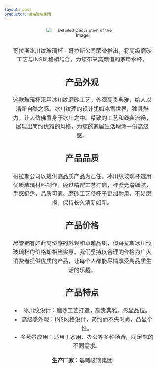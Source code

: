 ```yaml
---
layout: post
productor: 晨曦玻璃集团
---
```

<html lang="en">
<head>
<meta charset="UTF-8">
<title>玻璃杯四</title>
<style>
  .image-container {
    text-align: center; /* Center the content */
    margin: 20px;
  }
  .image-container img {
    max-width: 50%; /* Make image responsive */
    height: auto;
    margin-bottom: 10px; /* Space between image and description */
  }
  .description {
    color: #333;
    font-size: 18px;
    line-height: 1.6;
  }
</style>
</head>
<body>

<div class="image-container">
  <img src="https://img2.imgtp.com/2024/05/16/vFitgnN6.jpg" alt="Detailed Description of the Image">
  <div class="description">
    <p>哥拉斯冰川纹玻璃杯 - 哥拉斯公司荣誉推出，将高级磨砂工艺与INS风格相结合，为您带来高颜值的家用水杯。</p>
    <h2>产品外观</h2>
    <p>这款玻璃杯采用冰川纹磨砂工艺，外观高贵典雅，给人以清新自然之感。冰川纹理的设计犹如冰雪世界，独具魅力，让人仿佛置身于冰川之中。精致的工艺和线条流畅，展现出简约优雅的风格，为您的家居生活增添一份高级感。</p>
    <h2>产品品质</h2>
    <p>哥拉斯公司以提供高品质产品为己任。冰川纹玻璃杯选用优质玻璃材料制作，经过精密工艺打磨，杯壁光滑细腻，手感舒适，品质可靠。磨砂工艺使杯子更加耐用，不易磨损，保持长久清新如新。</p>
    <h2>产品价格</h2>
    <p>尽管拥有如此高级感的外观和卓越品质，但哥拉斯冰川纹玻璃杯的价格却相当实惠。我们坚持以合理的价格为广大消费者提供优质的产品，让每个人都能尽情享受高品质生活的乐趣。</p>
    <h2>产品特点</h2>
    <ul>
      <li>冰川纹设计：磨砂工艺打造，高贵典雅，彰显品位。</li>
      <li>高级感外观：INS风格设计，简约而不失时尚，凸显个性。</li>
      <li>多场景应用：适用于家用、办公等多种场合，满足您的不同需求。</li>
    </ul>
    <p><strong>生产厂家：</strong>晨曦玻璃集团</p>
  </div>
</div>

</body>
</html>